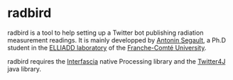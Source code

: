 # radbird

radbird is a tool to help setting up a Twitter bot publishing radiation measurement readings. It is mainly developped by [Antonin Segault](http://retrodev.net), a Ph.D student in the [ELLIADD laboratory](http://elliadd.univ-fcomte.fr) of the [Franche-Comté University](http://univ-fcomte.fr).

radbird requires the [Interfascia](https://github.com/brendanberg/interfascia) native Processing library and the [Twitter4J](http://twitter4j.org/en/index.html) java library.

